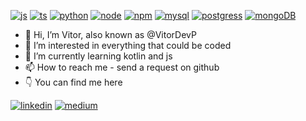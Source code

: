 [![js](https://img.shields.io/badge/JavaScript-F7DF1E?style=for-the-badge&logo=javascript&logoColor=black)]()
[![ts](https://img.shields.io/badge/TypeScript-007ACC?style=for-the-badge&logo=typescript&logoColor=white)]()
[![python](	https://img.shields.io/badge/Python-14354C?style=for-the-badge&logo=python&logoColor=white)]()
[![node](https://img.shields.io/badge/Node.js-43853D?style=for-the-badge&logo=node.js&logoColor=white)]()
[![npm](https://img.shields.io/badge/npm-CB3837?style=for-the-badge&logo=npm&logoColor=white)]()
[![mysql](https://img.shields.io/badge/MySQL-00000F?style=for-the-badge&logo=mysql&logoColor=white)]()
[![postgress](https://img.shields.io/badge/PostgreSQL-316192?style=for-the-badge&logo=postgresql&logoColor=white)]()
[![mongoDB](https://img.shields.io/badge/MongoDB-4EA94B?style=for-the-badge&logo=mongodb&logoColor=white)]()
<!---[![kotlin](https://img.shields.io/badge/Kotlin-0095D5?&style=for-the-badge&logo=kotlin&logoColor=white)]()--->

- 👋 Hi, I’m Vitor, also known as @VitorDevP
- 👀 I’m interested in everything that could be coded
- 🌱 I’m currently learning kotlin and js
- 📫 How to reach me - send a request on github
- :point_down: You can find me here

[![linkedin](https://img.shields.io/badge/LinkedIn-0077B5?style=for-the-badge&logo=linkedin&logoColor=white)](https://www.linkedin.com/in/vitor-henrique-dev/)
[![medium](https://img.shields.io/badge/Medium-12100E?style=for-the-badge&logo=medium&logoColor=white)](https://vrodrigueskode.medium.com/)


<!---
VitorDevP/VitorDevP is a ✨ special ✨ repository because its `README.md` (this file) appears on your GitHub profile.
You can click the Preview link to take a look at your changes.
--->
